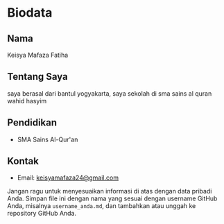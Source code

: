 # Biodata

## Nama
Keisya Mafaza Fatiha

## Tentang Saya
saya berasal dari bantul yogyakarta, saya sekolah di sma sains al quran wahid hasyim

## Pendidikan
- SMA Sains Al-Qur'an

## Kontak
- Email: keisyamafaza24@gmail.com

Jangan ragu untuk menyesuaikan informasi di atas dengan data pribadi Anda. Simpan file ini dengan nama yang sesuai dengan username GitHub Anda, misalnya `username_anda.md`, dan tambahkan atau unggah ke repository GitHub Anda.
